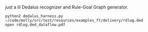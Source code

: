 just a lil Dedalus recognizer and Rule-Goal Graph generator.

    python2 dedalus_harness.py ~/code/molly/src/test/resources/examples_ft/delivery/rdlog.ded
    open rdlog.ded_dataflow.pdf 

